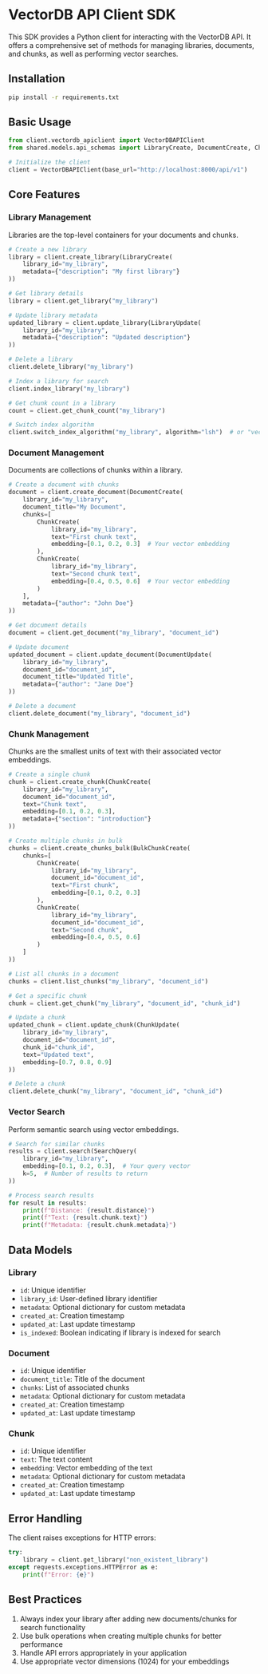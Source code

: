 # VectorDB API Client SDK

This SDK provides a Python client for interacting with the VectorDB API. It offers a comprehensive set of methods for managing libraries, documents, and chunks, as well as performing vector searches.

## Installation

```bash
pip install -r requirements.txt
```

## Basic Usage

```python
from client.vectordb_apiclient import VectorDBAPIClient
from shared.models.api_schemas import LibraryCreate, DocumentCreate, ChunkCreate, SearchQuery

# Initialize the client
client = VectorDBAPIClient(base_url="http://localhost:8000/api/v1")
```

## Core Features

### Library Management

Libraries are the top-level containers for your documents and chunks.

```python
# Create a new library
library = client.create_library(LibraryCreate(
    library_id="my_library",
    metadata={"description": "My first library"}
))

# Get library details
library = client.get_library("my_library")

# Update library metadata
updated_library = client.update_library(LibraryUpdate(
    library_id="my_library",
    metadata={"description": "Updated description"}
))

# Delete a library
client.delete_library("my_library")

# Index a library for search
client.index_library("my_library")

# Get chunk count in a library
count = client.get_chunk_count("my_library")

# Switch index algorithm
client.switch_index_algorithm("my_library", algorithm="lsh")  # or "vector"
```

### Document Management

Documents are collections of chunks within a library.

```python
# Create a document with chunks
document = client.create_document(DocumentCreate(
    library_id="my_library",
    document_title="My Document",
    chunks=[
        ChunkCreate(
            library_id="my_library",
            text="First chunk text",
            embedding=[0.1, 0.2, 0.3]  # Your vector embedding
        ),
        ChunkCreate(
            library_id="my_library",
            text="Second chunk text",
            embedding=[0.4, 0.5, 0.6]  # Your vector embedding
        )
    ],
    metadata={"author": "John Doe"}
))

# Get document details
document = client.get_document("my_library", "document_id")

# Update document
updated_document = client.update_document(DocumentUpdate(
    library_id="my_library",
    document_id="document_id",
    document_title="Updated Title",
    metadata={"author": "Jane Doe"}
))

# Delete a document
client.delete_document("my_library", "document_id")
```

### Chunk Management

Chunks are the smallest units of text with their associated vector embeddings.

```python
# Create a single chunk
chunk = client.create_chunk(ChunkCreate(
    library_id="my_library",
    document_id="document_id",
    text="Chunk text",
    embedding=[0.1, 0.2, 0.3],
    metadata={"section": "introduction"}
))

# Create multiple chunks in bulk
chunks = client.create_chunks_bulk(BulkChunkCreate(
    chunks=[
        ChunkCreate(
            library_id="my_library",
            document_id="document_id",
            text="First chunk",
            embedding=[0.1, 0.2, 0.3]
        ),
        ChunkCreate(
            library_id="my_library",
            document_id="document_id",
            text="Second chunk",
            embedding=[0.4, 0.5, 0.6]
        )
    ]
))

# List all chunks in a document
chunks = client.list_chunks("my_library", "document_id")

# Get a specific chunk
chunk = client.get_chunk("my_library", "document_id", "chunk_id")

# Update a chunk
updated_chunk = client.update_chunk(ChunkUpdate(
    library_id="my_library",
    document_id="document_id",
    chunk_id="chunk_id",
    text="Updated text",
    embedding=[0.7, 0.8, 0.9]
))

# Delete a chunk
client.delete_chunk("my_library", "document_id", "chunk_id")
```

### Vector Search

Perform semantic search using vector embeddings.

```python
# Search for similar chunks
results = client.search(SearchQuery(
    library_id="my_library",
    embedding=[0.1, 0.2, 0.3],  # Your query vector
    k=5,  # Number of results to return
))

# Process search results
for result in results:
    print(f"Distance: {result.distance}")
    print(f"Text: {result.chunk.text}")
    print(f"Metadata: {result.chunk.metadata}")
```

## Data Models

### Library
- `id`: Unique identifier
- `library_id`: User-defined library identifier
- `metadata`: Optional dictionary for custom metadata
- `created_at`: Creation timestamp
- `updated_at`: Last update timestamp
- `is_indexed`: Boolean indicating if library is indexed for search

### Document
- `id`: Unique identifier
- `document_title`: Title of the document
- `chunks`: List of associated chunks
- `metadata`: Optional dictionary for custom metadata
- `created_at`: Creation timestamp
- `updated_at`: Last update timestamp

### Chunk
- `id`: Unique identifier
- `text`: The text content
- `embedding`: Vector embedding of the text
- `metadata`: Optional dictionary for custom metadata
- `created_at`: Creation timestamp
- `updated_at`: Last update timestamp

## Error Handling

The client raises exceptions for HTTP errors:

```python
try:
    library = client.get_library("non_existent_library")
except requests.exceptions.HTTPError as e:
    print(f"Error: {e}")
```

## Best Practices

1. Always index your library after adding new documents/chunks for search functionality
2. Use bulk operations when creating multiple chunks for better performance
3. Handle API errors appropriately in your application
4. Use appropriate vector dimensions (1024) for your embeddings
